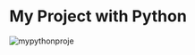 # My Project with Python
![mypythonproje](https://github.com/user-attachments/assets/878225f7-d060-4e8e-adb0-03e2c8473ad9)


